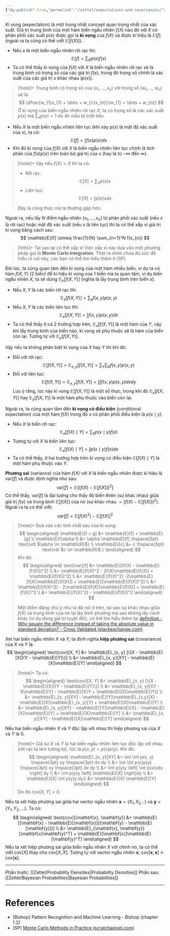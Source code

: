 ```yaml
---
{"dg-publish":true,"permalink":"/zettel/expectations-and-covariances/"}
---
```



Kì vọng (expectation) là một trong nhất concept quan trọng nhất của xác suất. Giá trị trung bình của một hàm biến ngẫu nhiên $f(X)$ nào đó với $X$ có phân phối xác suất $p(x)$ được gọi là **kì vọng** của $f(X)$ và được kí hiệu là $\mathbb{E}[f]$ (ngoài ra ta cũng có thể viết $\mathbb{E}[f(X)]$).
- Nếu $x$ là một biến ngẫu nhiên rời rạc thì:
$$
\mathbb{E}[f] = \sum_{X} p(x)f(x)
$$
- Ta có thể thấy kì vọng của $f(X)$ với $X$ là biến ngẫu nhiên rời rạc sẽ là trung bình có trọng số của các giá trị $f(x)$, trong đó trọng số chính là xác suất của các giá trị $x$ khác nhau ($p(x)$).

>[!note]+
>Trung bình có trọng số của $(x_1, \dots, x_n)$ với trọng số $(w_1, \dots, w_n)$ sẽ là:
>$$
\dfrac{w_{1}x_{1} + \dots + w_{n}x_{n}}{w_{1} + \dots + w_{n}}
>$$
>Ở kì vọng của biến ngẫu nhiên rời rạc $X$, ta có trọng số là các xác suất $p(x)$ mà $\sum_{X}p(x) = 1$ do đó mẫu bị triệt tiêu.

- Nếu $X$ là một biến ngẫu nhiên liên tục (khi này $p(x)$ là mật độ xác suất của $x$), ta có:
$$
\mathbb{E}[f] = \int f(x)p(x)dx
$$
- Khi đó kì vọng của $f(X)$ với $X$ là biến ngẫu nhiên liên tục chính là tích phân của $f(x)p(x)$ trên toàn bộ giá trị của $x$ (hay là từ $-\infty$ đến $\infty$).

>[!note]+
>Vậy nếu $f(X) = X$ thì ta có:
>- Rời rạc:
>$$
>\mathbb{E}[X] = \sum_{X} p(x)x
>$$
>- Liên tục:
>$$
\mathbb{E}[X] = \int p(x)xdx
>$$
>
>Đây là công thức mà ta thường gặp hơn.

Ngoài ra, nếu lấy $N$ điểm ngẫu nhiên $(x_1, \dots, x_n)$ từ phân phối xác suất (nếu $x$ là rời rạc) hoặc mật độ xác suất (nếu $x$ là liên tục) thì ta có thể xấp xỉ giá trị kì vọng bằng cách sau:
$$
\mathbb{E}[f] \simeq \frac{1}{N} \sum_{n=1}^N f(x_{n})
$$
>[!info]+ Tại sao lại có thể xấp xỉ
>Việc xấp xỉ này dựa vào một phương pháp gọi là **Monte Carlo Integration**. Thật ra mình chưa đủ sức để hiểu rõ cái này, các bạn có thể tìm hiểu thêm ở [SP].

Đôi lúc, ta cũng quan tâm đến kì vọng của một hàm nhiều biến, ví dụ ta có hàm $f(X, Y)$ (2 biến) để kí hiệu kì vọng của 1 biến mà ta quan tâm, ví dụ biến ngẫu nhiên $X$, ta sẽ dùng $\mathbb{E}_{x}[f(X, Y)]$ (nghĩa là lấy trung bình trên biến $x$).
- Nếu $X, Y$ là các biến rời rạc thì:
$$
\mathbb{E}_{x}[f(X, Y)] = \sum_{x} f(x, y)p(x, y)
$$
- Nếu $X, Y$ là các biến liên tục thì:
$$
\mathbb{E}_{x}[f(X, Y)] = \int f(x, y)p(x, y)dx
$$
- Ta có thể thấy ở cả 2 trường hợp trên, $\mathbb{E}_{x}[f(X, Y)]$ là một hàm của $Y$, vậy khi lấy trung bình của biến nào, kì vọng sẽ phụ thuộc sẽ là hàm của biến còn lại. Tương tự với $\mathbb{E}_{y}[f(X, Y)]$.

Vậy nếu ta không phân biệt kì vọng của $X$ hay $Y$ thì khi đó:
- Đối với rời rạc:
$$
\mathbb{E}[f(X, Y)] = \mathbb{E}_{x, y}[f(X, Y)] = \sum_{Y} \sum_{X} f(x,y)p(x,y)
$$
- Đối với liên tục:
$$
\mathbb{E}[f(X, Y)] = \mathbb{E}_{x, y}[f(X, Y)] = \int \int f(x, y)p(x, y)dx dy
$$
Lưu ý rằng, lúc này kì vọng $\mathbb{E}[f(X, Y)]$ là một số thực, trong khi đó $\mathbb{E}_{x}[f(X, Y)]$ hay $\mathbb{E}_{y}[f(X, Y)]$ là một hàm phụ thuộc vào biến còn lại.

Ngoài ra, ta cũng quan tâm đến **kì vọng có điều kiện** (conditional expectation) của một hàm $f(X)$ trong đó $x$ có phân phối điều kiện là $p(x \mid y)$.
- Nếu $X$ là biến rời rạc:
$$
\mathbb{E}_{x}[f(X) \mid Y] = \sum_{X} p(x \mid y)f(x)
$$
- Tương tự với $X$ là biến liên tục:
$$
\mathbb{E}_{x}[f(X) \mid Y] = \int p(x \mid y) f(x) dx
$$
- Ta có thể thấy, ở hai trường hợp trên kì vọng có điều kiện $\mathbb{E}[f(X) \mid Y]$ là một hàm phụ thuộc vào $Y$.

**Phương sai** (variance) của hàm $f(X)$ với $X$ là biến ngẫu nhiên được kí hiệu là $\text{var}[f]$ và được định nghĩa như sau:
$$
\text{var}[f] = \mathbb{E}[(f(X) - \mathbb{E}[f(X)])^2]
$$
Có thể thấy, $\text{var}[f]$ là đại lượng cho thấy độ biến thiên (sự khác nhau) giữa giá trị $f(x)$ và trung bình $\mathbb{E}[f(X)]$ của nó (sự khác nhau $= (f(X) - \mathbb{E}[f(X)])^2$). Ngoài ra ta có thể viết:
$$
\text{var}[f] = \mathbb{E}[f(X)^2] - \mathbb{E}[f(X)]^2
$$

>[!note]+
>Dựa vào các tính chất sau của kì vọng:
>$$
\begin{aligned}
\mathbb{E}[f + g] &= \mathbb{E}[f] + \mathbb{E}[g] \\
\mathbb{E}[\alpha f] &= \alpha \mathbb{E}[f] \hspace{5pt} \text{với $\alpha \in \mathbb{R}$} \\
\mathbb{E}[c] &= c \hspace{5pt} \text{với $c \in \mathbb{R}$.}
\end{aligned}
>$$
>Khi đó:
>$$
\begin{aligned}
\text{var}[f] &= \mathbb{E}[(f(X) - \mathbb{E}[f(X)])^2] \\
&= \mathbb{E}[f(X)^2 - 2f(X)\mathbb{E}[f(X)] + \mathbb{E}[f(X)]^2] \\
&= \mathbb{E}[f(X)^2] -2\mathbb{E}[f(X)\mathbb{E}[f(X)]] + \mathbb{E}[\mathbb{E}[f(X)]^2] \\
&= \mathbb{E}[f(X)^2] - 2\mathbb{E}[f(X)]\mathbb{E}[f(X)] + \mathbb{E}[f(X)]^2 \\
&= \mathbb{E}[f(X)^2] - \mathbb{E}[f(X)]^2
\end{aligned}
>$$
>
>Một điểm đáng chú ý như ta đã nói ở trên, tại sao sự khác nhau giữa $f(X)$ và trung bình của nó lại lấy bình phương mà sao không lấy cách khác (ví dụ dùng giá trị tuyệt đối), có thể tìm hiểu thêm tại [definition - Why square the difference instead of taking the absolute value in standard deviation? - Cross Validated (stackexchange.com)](https://stats.stackexchange.com/questions/118/why-square-the-difference-instead-of-taking-the-absolute-value-in-standard-devia).

Xét hai biến ngẫu nhiên $X$ và $Y$, ta định nghĩa **hiệp phương sai** (covariance) của $X$ và $Y$ là:
$$
\begin{aligned}
\text{cov}[X, Y] &= \mathbb{E}_{x, y} [\{X - \mathbb{E}[X])(Y - \mathbb{E}[Y]\}] \\
&= \mathbb{E}_{x, y}[XY] - \mathbb{E}[X]\mathbb{E}[Y]
\end{aligned}
$$
>[!note]+
>Ta có:
>$$
\begin{aligned}
\text{cov}[X, Y] &= \mathbb{E}_{x, y} [\{X - \mathbb{E}[X])(Y - \mathbb{E}[Y]\}] \\
&= \mathbb{E}_{x, y}[XY - X\mathbb{E}[Y] - \mathbb{E}[X]Y + \mathbb{E}[X]\mathbb{E}[Y]] \\
&= \mathbb{E}_{x, y}[XY] - \mathbb{E}[Y]\mathbb{E}_{x,y}[X] - \mathbb{E}[X]\mathbb{E}_{x, y}[Y] + \mathbb{E}[X]\mathbb{E}[Y] \\
&= \mathbb{E}_{x, y}[XY] - \mathbb{E}[Y]\mathbb{E}[X] - \mathbb{E}[X]\mathbb{E}[Y] + \mathbb{E}[X]\mathbb{E}[Y] \\
&= \mathbb{E}_{x, y}[XY] - \mathbb{E}[X]\mathbb{E}[Y]
\end{aligned}
>$$

Nếu hai biến ngẫu nhiên $X$ và $Y$ độc lập với nhau thì hiệp phương sai của $X$ và $Y$ là $0$.

>[!note]+
>Giả sử $X$ và $Y$ là hai biến ngẫu nhiên liên tục độc lập với nhau (rời rạc ta làm tương tự), tức là $p(x, y) = p(x)p(y)$. Khi đó:
>$$
\begin{aligned}
\mathbb{E}_{x, y}[XY] &= \int \int p(x, y) \hspace{3pt} xy \hspace{3pt}  dx dy \\
&= \int \int p(x)p(y) \hspace{3pt} xy \hspace{3pt} dx dy \\
&= \int p(y)y \left[ \int p(x)xdx \right] dy \\
&= \int p(y)y \left[ \mathbb{E}[X] \right]dy \\
&= \mathbb{E}[X] \int p(y)y dy\\
&= \mathbb{E}[X] \mathbb{E}[Y]
\end{aligned}
>$$
>Do đó $\text{cov}[X, Y] = 0$.

Nếu ta xét hiệp phương sai giữa hai vector ngẫu nhiên $\mathbf{x} = (X_1, X_{2} \dots)$ và $\mathbf{y} = (Y_{1}, Y_{2}, \dots)$. Ta có:
$$
\begin{aligned}
\text{cov}[\mathbf{x}, \mathbf{y}] &= \mathbb{E}[(\mathbf{x} - \mathbb{E}[\mathbf{x}])(\mathbf{y} - \mathbb{E}[\mathbf{y}])] \\
&= \mathbb{E}_{\mathbf{x}, \mathbf{y}}[\mathbf{x}\mathbf{y}^T] + \mathbb{E}[\mathbf{x}]\mathbb{E}[\mathbf{y}^T]
\end{aligned}
$$
Nếu ta xét hiệp phương sai giữa biến ngẫu nhiên $X$ với chính nó, ta có thể viết $\text{cov}[X]$ thay cho $\text{cov}[X, X]$. Tương tự với vector ngẫu nhiên $\mathbf{x}$, $\text{cov}[\mathbf{x}, \mathbf{x}] \equiv \text{cov}[\mathbf{x}]$.

---

Phần trước: [[Zettel/Probability Densities\|Probability Densities]]
Phần sau: [[Zettel/Bayesian Probabilities\|Bayesian Probabilities]]

---
# References

- [Bishop] Pattern Recognition and Machine Learning - Bishop (chapter 1.2)
- [SP]  [Monte Carlo Methods in Practice (scratchapixel.com)](https://www.scratchapixel.com/lessons/mathematics-physics-for-computer-graphics/monte-carlo-methods-in-practice/monte-carlo-integration.html)